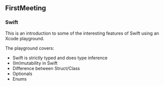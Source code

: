## FirstMeeting

### Swift

This is an introduction to some of the interesting features of Swift using an Xcode playground.    

The playground covers:

* Swift is strictly typed and does type inference
* (Im)mutability in Swift
* Difference between Struct/Class
* Optionals
* Enums

